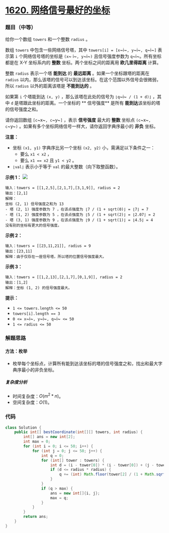 # [1620. 网络信号最好的坐标](https://leetcode.cn/problems/coordinate-with-maximum-network-quality/)

### 题目（中等）

给你一个数组 `towers` 和一个整数 `radius` 。

数组 `towers` 中包含一些网络信号塔，其中 `towers[i] = [x`~i~`, y`~i~`, q`~i~`]` 表示第 `i` 个网络信号塔的坐标是 `(x`~
i~`, y`~i~`)` 且信号强度参数为 `q`~i~。所有坐标都是在 X-Y 坐标系内的 **整数** 坐标。两个坐标之间的距离用 **欧几里得距离**
计算。

整数 `radius` 表示一个塔 **能到达** 的 **最远距离** 。如果一个坐标跟塔的距离在 `radius`
以内，那么该塔的信号可以到达该坐标。在这个范围以外信号会很微弱，所以 `radius` 以外的距离该塔是 **不能到达的** 。

如果第 `i` 个塔能到达 `(x, y)` ，那么该塔在此处的信号为 `⌊q`~i~` / (1 + d)⌋` ，其中 `d` 是塔跟此坐标的距离。一个坐标的 **
信号强度** 是所有 **能到达**该坐标的塔的信号强度之和。

请你返回数组 `[c`~x~`, c`~y~`]` ，表示 **信号强度** 最大的 **整数** 坐标点 `(c`~x~`, c`~y~`)`
。如果有多个坐标网络信号一样大，请你返回字典序最小的 **非负** 坐标。

**注意：**

* 坐标 `(x1, y1)` 字典序比另一个坐标 `(x2, y2)` 小，需满足以下条件之一：
    * 要么 `x1 < x2` ，
    * 要么 `x1 == x2` 且 `y1 < y2` 。
* `⌊val⌋` 表示小于等于 `val` 的最大整数（向下取整函数）。

**示例 1：**
![](https://assets.leetcode-cn.com/aliyun-lc-upload/uploads/2020/10/17/untitled-diagram.png)

```
输入：towers = [[1,2,5],[2,1,7],[3,1,9]], radius = 2
输出：[2,1]
解释：
坐标 (2, 1) 信号强度之和为 13
- 塔 (2, 1) 强度参数为 7 ，在该点强度为 ⌊7 / (1 + sqrt(0)⌋ = ⌊7⌋ = 7
- 塔 (1, 2) 强度参数为 5 ，在该点强度为 ⌊5 / (1 + sqrt(2)⌋ = ⌊2.07⌋ = 2
- 塔 (3, 1) 强度参数为 9 ，在该点强度为 ⌊9 / (1 + sqrt(1)⌋ = ⌊4.5⌋ = 4
没有别的坐标有更大的信号强度。
```

**示例 2：**

```
输入：towers = [[23,11,21]], radius = 9
输出：[23,11]
解释：由于仅存在一座信号塔，所以塔的位置信号强度最大。
```

**示例 3：**

```
输入：towers = [[1,2,13],[2,1,7],[0,1,9]], radius = 2
输出：[1,2]
解释：坐标 (1, 2) 的信号强度最大。
```

**提示：**

* `1 <= towers.length <= 50`
* `towers[i].length == 3`
* `0 <= x`~i~`, y`~i~`, q`~i~` <= 50`
* `1 <= radius <= 50`

### 解题思路

#### 方法：枚举

- 枚举每个坐标点，计算所有能到达该坐标的塔的信号强度之和，找出和最大字典序最小的非负坐标。

##### 复杂度分析

- 时间复杂度：$O(m^2*n)$。
- 空间复杂度：$O(1)$。

### 代码

```java
class Solution {
    public int[] bestCoordinate(int[][] towers, int radius) {
        int[] ans = new int[2];
        int max = 0;
        for (int i = 0; i <= 50; i++) {
            for (int j = 0; j <= 50; j++) {
                int q = 0;
                for (int[] tower : towers) {
                    int d = (i - tower[0]) * (i - tower[0]) + (j - tower[1]) * (j - tower[1]);
                    if (d <= radius * radius) {
                        q += (int) Math.floor(tower[2] / (1 + Math.sqrt(d)));
                    }
                }
                if (q > max) {
                    ans = new int[]{i, j};
                    max = q;
                }
            }
        }
        return ans;
    }
}
```
